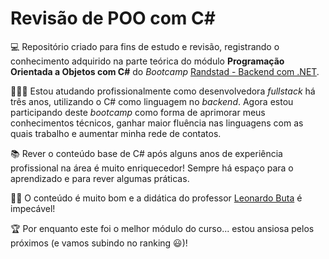 # Revisão de POO com C#

💻 Repositório criado para fins de estudo e revisão, registrando o conhecimento adquirido na parte teórica do módulo **Programação Orientada a Objetos com C#** do *Bootcamp* [Randstad - Backend com .NET](https://web.dio.me/track/coding-future-back-end-dot-net).

👩🏻‍💻 Estou atudando profissionalmente como desenvolvedora *fullstack* há três anos, utilizando o C# como linguagem no *backend*. Agora estou participando deste *bootcamp* como forma de aprimorar meus conhecimentos técnicos, ganhar maior fluência nas linguagens com as quais trabalho e aumentar minha rede de contatos.

📚 Rever o conteúdo base de C# após alguns anos de experiência profissional na área é muito enriquecedor! Sempre há espaço para o aprendizado e para rever algumas práticas.

👍🏻 O conteúdo é muito bom e a didática do professor [Leonardo Buta](https://www.linkedin.com/in/leonardo-buta/) é impecável!

🏆 Por enquanto este foi o melhor módulo do curso... estou ansiosa pelos próximos (e vamos subindo no ranking 😃)! 